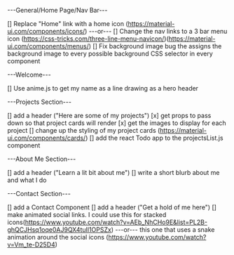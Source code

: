 ---General/Home Page/Nav Bar---

[] Replace "Home" link with a home icon (https://material-ui.com/components/icons/)
---or---
[] Change the nav links to a 3 bar menu icon (https://css-tricks.com/three-line-menu-navicon/)(https://material-ui.com/components/menus/)
[] Fix background image bug the assigns the background image to every possible background CSS selector in every component

---Welcome---

[] Use anime.js to get my name as a line drawing as a hero header

---Projects Section---

[] add a header ("Here are some of my projects")
[x] get props to pass down so that project cards will render
[x] get the images to display for each project
[] change up the styling of my project cards (https://material-ui.com/components/cards/)
[] add the react Todo app to the projectsList.js component

---About Me Section---

[] add a header ("Learn a lit bit about me")
[] write a short blurb about me and what I do

---Contact Section---

[] add a Contact Component
[] add a header ("Get a hold of me here")
[] make animated social links.
I could use this for stacked icons(https://www.youtube.com/watch?v=AEb_NhCHo9E&list=PL2B-ghQCJHsq1oqe0AJ9QX4tuIl1OPSZx)
---or---
this one that uses a snake animation around the social icons (https://www.youtube.com/watch?v=Vm_te-D25D4)
